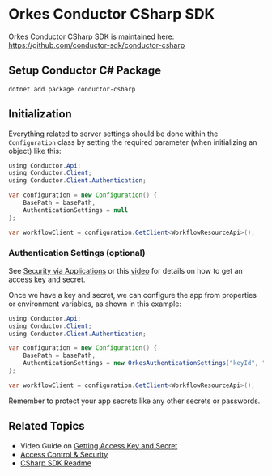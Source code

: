 
# Orkes Conductor CSharp SDK

Orkes Conductor CSharp SDK is maintained here: https://github.com/conductor-sdk/conductor-csharp

## Setup Conductor C# Package

```shell
dotnet add package conductor-csharp
```

## Initialization

Everything related to server settings should be done within the `Configuration` class by setting the required parameter (when initializing an object) like this:

```java
using Conductor.Api;
using Conductor.Client;
using Conductor.Client.Authentication;

var configuration = new Configuration() {
    BasePath = basePath,
    AuthenticationSettings = null
};

var workflowClient = configuration.GetClient<WorkflowResourceApi>();
```

### Authentication Settings (optional)

See [Security via Applications](/content/access-control-and-security/applications#generating-access-keys) or this [video](/content/how-to-videos/access-key-and-secret) for details on how to get an access key and secret.

Once we have a key and secret, we can configure the app from properties or environment variables, as shown in this example:

```java
using Conductor.Api;
using Conductor.Client;
using Conductor.Client.Authentication;

var configuration = new Configuration() {
    BasePath = basePath,
    AuthenticationSettings = new OrkesAuthenticationSettings("keyId", "keySecret")
};

var workflowClient = configuration.GetClient<WorkflowResourceApi>();

```

Remember to protect your app secrets like any other secrets or passwords.

## Related Topics

- Video Guide on [Getting Access Key and Secret](/content/how-to-videos/access-key-and-secret)
- [Access Control & Security](/content/category/access-control-and-security)
- [CSharp SDK Readme](https://github.com/conductor-sdk/conductor-csharp#readme)

